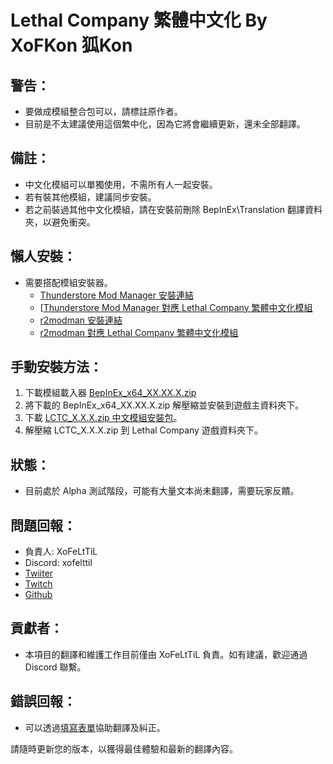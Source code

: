 # Lethal Company 繁體中文化 By XoFKon 狐Kon

## **警告：**
- 要做成模組整合包可以，請標註原作者。
- 目前是不太建議使用這個繁中化，因為它將會繼續更新，還未全部翻譯。

## **備註：**
- 中文化模組可以單獨使用，不需所有人一起安裝。
- 若有裝其他模組，建議同步安裝。
- 若之前裝過其他中文化模組，請在安裝前刪除 BepInEx\Translation 翻譯資料夾，以避免衝突。

## **懶人安裝：**
- 需要搭配模組安裝器。
  - [Thunderstore Mod Manager 安裝連結](https://www.overwolf.com/app/Thunderstore-Thunderstore_Mod_Manager)
   - [[Thunderstore Mod Manager 對應 Lethal Company 繁體中文化模組](https://thunderstore.io/c/lethal-company/p/XoFKon/Lethal_Company_Traditional_Chinese_Localization/)
  - [r2modman 安裝連結](https://thunderstore.io/package/ebkr/r2modman/)
   - [r2modman 對應 Lethal Company 繁體中文化模組](https://thunderstore.io/c/lethal-company/p/XoFKon/Lethal_Company_Traditional_Chinese_Localization/)

## **手動安裝方法：**
1. 下載模組載入器 [BepInEx_x64_XX.XX.X.zip](https://github.com/BepInEx/BepInEx/releases/latest) 
2. 將下載的 BepInEx_x64_XX.XX.X.zip 解壓縮並安裝到遊戲主資料夾下。
3. 下載 [LCTC_X.X.X.zip 中文模組安裝包](https://github.com/XoF-eLtTiL/Lethal_Company_Traditional_Chinese_Localization/releases/latest)。
4. 解壓縮 LCTC_X.X.X.zip 到 Lethal Company 遊戲資料夾下。

## **狀態：**
- 目前處於 Alpha 測試階段，可能有大量文本尚未翻譯，需要玩家反饋。

## **問題回報：**
- 負責人: XoFeLtTiL
- Discord: xofelttil
- [Twiiter](https://www.twitch.tv/xofkon)
- [Twitch](https://twitter.com/XoF_eLtTiL)
- [Github](https://github.com/XoF-eLtTiL)

## **貢獻者：**
- 本項目的翻譯和維護工作目前僅由 XoFeLtTiL 負責。如有建議，歡迎通過 Discord 聯繫。

## **錯誤回報：**
- 可以透過[填寫表單](https://docs.google.com/forms/d/e/1FAIpQLScSK-KYCY60u2rfJnsGh68rE7QvVuDsz5H1Qxt4bIMs2x5BGg/viewform?usp=sf_link)協助翻譯及糾正。

請隨時更新您的版本，以獲得最佳體驗和最新的翻譯內容。

